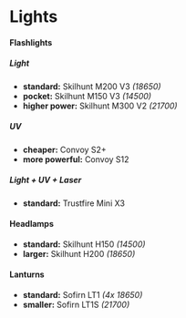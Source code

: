 # Lights

#### Flashlights

##### Light

- **standard:** Skilhunt M200 V3 *(18650)*
- **pocket:** Skilhunt M150 V3 *(14500)*
- **higher power:** Skilhunt M300 V2 *(21700)*

##### UV

- **cheaper:** Convoy S2+
- **more powerful:** Convoy S12

##### Light + UV + Laser

- **standard:** Trustfire Mini X3

#### Headlamps

- **standard:** Skilhunt H150 *(14500)*
- **larger:** Skilhunt H200 *(18650)*

#### Lanturns

- **standard:** Sofirn LT1 *(4x 18650)*
- **smaller:** Sofirn LT1S *(21700)*